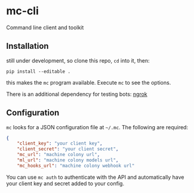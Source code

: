 # mc-cli
Command line client and toolkit

## Installation

still under development, so clone this repo, `cd` into it, then:

    pip install --editable .

this makes the `mc` program available. Execute `mc` to see the options.

There is an additional dependency for testing bots: [ngrok](https://ngrok.com/download)

## Configuration

`mc` looks for a JSON configuration file at `~/.mc`. The following are required:

```json
{
    "client_key": "your client key",
    "client_secret": "your client secret",
    "mc_url": "machine colony url",
    "ml_url": "machine colony models url",
    "mc_hooks_url": "machine colony webhook url"
```

You can use `mc auth` to authenticate with the API and automatically have your client key and secret added to your config.
